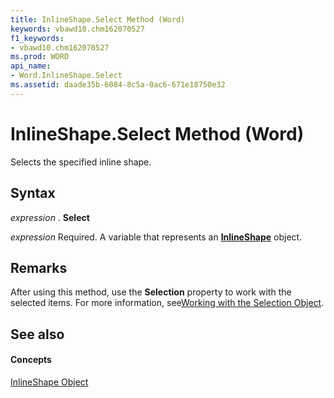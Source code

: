 ```yaml
---
title: InlineShape.Select Method (Word)
keywords: vbawd10.chm162070527
f1_keywords:
- vbawd10.chm162070527
ms.prod: WORD
api_name:
- Word.InlineShape.Select
ms.assetid: daade35b-6084-8c5a-0ac6-671e18750e32
---
```



# InlineShape.Select Method (Word)

Selects the specified inline shape.


## Syntax

 _expression_ . **Select**

 _expression_ Required. A variable that represents an **[InlineShape](inlineshape-object-word.md)** object.


## Remarks

After using this method, use the  **Selection** property to work with the selected items. For more information, see[Working with the Selection Object](http://msdn.microsoft.com/library/working-with-the-selection-object%28Office.15%29.aspx).


## See also


#### Concepts


[InlineShape Object](inlineshape-object-word.md)


